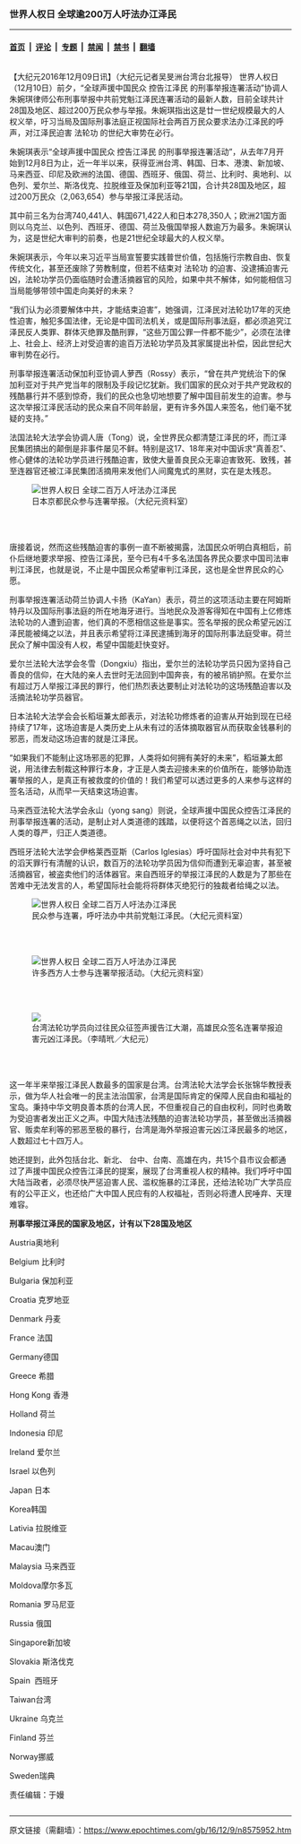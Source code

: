 ### 世界人权日 全球逾200万人吁法办江泽民

---

#### [首页](../../../..?n8575952) &nbsp;|&nbsp; [评论](../../../../../epoch-comment?n8575952) &nbsp;|&nbsp; [专题](../../../../../epoch-special?n8575952) &nbsp;|&nbsp; [禁闻](../../../../../epoch-news?n8575952) &nbsp;|&nbsp; [禁书](../../../../../books?n8575952) &nbsp;|&nbsp; [翻墙](https://github.com/gfw-breaker/nogfw/blob/master/README.md?n8575952)


<div class="column" id="artbody" itemprop="articleBody">
 <!-- article content begin -->
 <p>
  【大纪元2016年12月09日讯】（大纪元记者吴旻洲台湾台北报导）
  <ok href="https://www.epochtimes.com/gb/tag/%E4%B8%96%E7%95%8C%E4%BA%BA%E6%9D%83%E6%97%A5.html">
   世界人权日
  </ok>
  （12月10日）前夕，“全球声援中国民众
  <ok href="https://www.epochtimes.com/gb/tag/%E6%8E%A7%E5%91%8A%E6%B1%9F%E6%B3%BD%E6%B0%91.html">
   控告江泽民
  </ok>
  的刑事举报连署活动”协调人朱婉琪律师公布刑事举报中共前党魁江泽民连署活动的最新人数，目前全球共计28国及地区、超过200万民众参与举报。朱婉琪指出这是廿一世纪规模最大的人权义举，吁习当局及国际刑事法庭正视国际社会两百万民众要求法办江泽民的呼声，对江泽民迫害
  <ok href="https://www.epochtimes.com/gb/tag/%E6%B3%95%E8%BD%AE%E5%8A%9F.html">
   法轮功
  </ok>
  的世纪大审势在必行。
 </p>
 <p>
  朱婉琪表示“全球声援中国民众
  <ok href="https://www.epochtimes.com/gb/tag/%E6%8E%A7%E5%91%8A%E6%B1%9F%E6%B3%BD%E6%B0%91.html">
   控告江泽民
  </ok>
  的刑事举报连署活动”，从去年7月开始到12月8日为止，近一年半以来，获得亚洲台湾、韩国、日本、港澳、新加坡、马来西亚、印尼及欧洲的法国、德国、西班牙、俄国、荷兰、比利时、奥地利、以色列、爱尔兰、斯洛伐克、拉脱维亚及保加利亚等21国，合计共28国及地区，超过200万民众（2,063,654）参与举报江泽民活动。
 </p>
 <p>
  其中前三名为台湾740,441人、韩国671,422人和日本278,350人；欧洲21国方面则以乌克兰、以色列、西班牙、德国、荷兰及俄国举报人数逾万为最多。朱婉琪认为，这是世纪大审判的前奏，也是21世纪全球最大的人权义举。
 </p>
 <p>
  朱婉琪表示，今年以来习近平当局宣誓要实践普世价值，包括施行宗教自由、恢复传统文化，甚至还废除了劳教制度，但若不结束对
  <ok href="https://www.epochtimes.com/gb/tag/%E6%B3%95%E8%BD%AE%E5%8A%9F.html">
   法轮功
  </ok>
  的迫害、没逮捕迫害元凶，法轮功学员仍面临随时会遭活摘器官的风险，如果中共不解体，如何能相信习当局能够带领中国走向美好的未来？
 </p>
 <p>
  “我们认为必须要解体中共，才能结束迫害”，她强调，江泽民对法轮功17年的灭绝性迫害，触犯多国法律，无论是中国司法机关，或是国际刑事法庭，都必须追究江泽民反人类罪、群体灭绝罪及酷刑罪，“这些万国公罪一件都不能少”，必须在法律上、社会上、经济上对受迫害的逾百万法轮功学员及其家属提出补偿，因此世纪大审判势在必行。
 </p>
 <p>
  刑事举报连署活动保加利亚协调人萝西（Rossy）表示，“曾在共产党统治下的保加利亚对于共产党当年的限制及手段记忆犹新。我们国家的民众对于共产党政权的残酷暴行并不感到惊奇，我们的民众也急切地想要了解中国目前发生的迫害。参与这次举报江泽民活动的民众来自不同年龄层，更有许多外国人来签名，他们毫不犹疑的支持。”
 </p>
 <p>
  法国法轮大法学会协调人唐（Tong）说，全世界民众都清楚江泽民的坏，而江泽民集团搞出的颠倒是非事件屡见不鲜。特别是这17、18年来对中国诉求“真善忍”、修心健体的法轮功学员进行残酷迫害，致使大量善良民众无辜迫害致死、致残，甚至连器官还被江泽民集团活摘用来发他们人间魔鬼式的黑财，实在是太残忍。
 </p>
 <figure aria-describedby="caption-attachment-8576063" class="wp-caption aligncenter" id="attachment_8576063" style="width: 450px">
  <ok href="https://i.epochtimes.com/assets/uploads/2016/12/1612090924311770.jpg" target="_blank">
   <img alt="世界人权日 全球二百万人吁法办江泽民" class="wp-image-8576063 size-medium" src="https://i.epochtimes.com/assets/uploads/2016/12/1612090924311770-450x330.jpg" title="世界人权日 全球二百万人吁法办江泽民"/>
  </ok>
  <br/><figcaption class="wp-caption-text" id="caption-attachment-8576063">
   日本京都民众参与连署举报。（大纪元资料室）
  </figcaption><br/>
 </figure><br/>
 <p>
  唐接着说，然而这些残酷迫害的事例一直不断被揭露，法国民众听明白真相后，前仆后继地要求举报、控告江泽民，至今已有4千多名法国各界民众要求中国司法审判江泽民，也就是说，不止是中国民众希望审判江泽民，这也是全世界民众的心愿。
 </p>
 <p>
  刑事举报连署活动荷兰协调人卡扬（KaYan）表示，荷兰的这项活动主要在阿姆斯特丹以及国际刑事法庭的所在地海牙进行。当地民众及游客得知在中国有上亿修炼法轮功的人遭到迫害，他们真的不愿相信这些是事实。签名举报的民众希望元凶江泽民能被绳之以法，并且表示希望将江泽民逮捕到海牙的国际刑事法庭受审。荷兰民众了解中国没有人权，希望中国能赶快变好。
 </p>
 <p>
  爱尔兰法轮大法学会冬雪（Dongxiu）指出，爱尔兰的法轮功学员只因为坚持自己善良的信仰，在大陆的亲人去世时无法回到中国奔丧，有的被吊销护照。在爱尔兰有超过万人举报江泽民的罪行，他们热烈表达要制止对法轮功的这场残酷迫害以及活摘法轮功学员器官。
 </p>
 <p>
  日本法轮大法学会会长稻垣兼太郎表示，对法轮功修炼者的迫害从开始到现在已经持续了17年，这场迫害是人类历史上从未有过的活体摘取器官从而获取金钱暴利的邪恶，而发动这场迫害的就是江泽民。
 </p>
 <p>
  “如果我们不能制止这场邪恶的犯罪，人类将如何拥有美好的未来”，稻垣兼太郎说，用法律去制裁这种罪行本身，才正是人类去迎接未来的价值所在，能够协助连署举报的人，是真正有被救度的价值的！我们希望可以透过更多的人来参与这样的签名活动，从而早一天结束这场迫害。
 </p>
 <p>
  马来西亚法轮大法学会永山（yong sang）则说，全球声援中国民众控告江泽民的刑事举报连署的活动，是制止对人类道德的践踏，以便将这个首恶绳之以法，回归人类的尊严，归正人类道德。
 </p>
 <p>
  西班牙法轮大法学会伊格莱西亚斯（Carlos Iglesias）呼吁国际社会对中共有犯下的滔天罪行有清醒的认识，数百万的法轮功学员因为信仰而遭到无辜迫害，甚至被活摘器官，被盗卖他们的活体器官。来自西班牙的举报江泽民的人数是为了那些在苦难中无法发言的人，希望国际社会能将将群体灭绝犯行的独裁者给绳之以法。
 </p>
 <figure aria-describedby="caption-attachment-8576058" class="wp-caption aligncenter" id="attachment_8576058" style="width: 450px">
  <ok href="https://i.epochtimes.com/assets/uploads/2016/12/1612090924361770.jpg" target="_blank">
   <img alt="世界人权日 全球二百万人吁法办江泽民" class="wp-image-8576058 size-medium" src="https://i.epochtimes.com/assets/uploads/2016/12/1612090924361770-450x253.jpg" title="世界人权日 全球二百万人吁法办江泽民"/>
  </ok>
  <br/><figcaption class="wp-caption-text" id="caption-attachment-8576058">
   民众参与连署，呼吁法办中共前党魁江泽民。（大纪元资料室）
  </figcaption><br/>
 </figure><br/>
 <figure aria-describedby="caption-attachment-8576056" class="wp-caption aligncenter" id="attachment_8576056" style="width: 450px">
  <ok href="https://i.epochtimes.com/assets/uploads/2016/12/1612090925031770.jpg" target="_blank">
   <img alt="世界人权日 全球二百万人吁法办江泽民" class="wp-image-8576056 size-medium" src="https://i.epochtimes.com/assets/uploads/2016/12/1612090925031770-450x299.jpg" title="世界人权日 全球二百万人吁法办江泽民"/>
  </ok>
  <br/><figcaption class="wp-caption-text" id="caption-attachment-8576056">
   许多西方人士参与连署举报活动。（大纪元资料室）
  </figcaption><br/>
 </figure><br/>
 <figure aria-describedby="caption-attachment-8576046" class="wp-caption aligncenter" id="attachment_8576046" style="width: 450px">
  <ok href="https://i.epochtimes.com/assets/uploads/2016/12/1512070706421758.jpg" target="_blank">
   <img class="wp-image-8576046 size-medium" src="https://i.epochtimes.com/assets/uploads/2016/12/1512070706421758-450x338.jpg"/>
  </ok>
  <br/><figcaption class="wp-caption-text" id="caption-attachment-8576046">
   台湾法轮功学员向过往民众征签声援告江大潮，高雄民众签名连署举报迫害元凶江泽民。（李晴玳／大纪元）
  </figcaption><br/>
 </figure><br/>
 <p>
  这一年半来举报江泽民人数最多的国家是台湾。台湾法轮大法学会长张锦华教授表示，做为华人社会唯一的民主法治国家，台湾是国际肯定的保障人民自由和福祉的宝岛。秉持中华文明良善本质的台湾人民，不但重视自己的自由权利，同时也勇敢为受迫害者发出正义之声。中国大陆违法残酷的迫害法轮功学员，甚至做出活摘器官、贩卖牟利等的邪恶至极的暴行，台湾是海外举报迫害元凶江泽民最多的地区，人数超过七十四万人。
 </p>
 <p>
  她还提到，此外包括台北、新北、 台中、台南、高雄在内，共15个县市议会都通过了声援中国民众控告江泽民的提案，展现了台湾重视人权的精神。我们呼吁中国大陆当政者，必须尽快严惩迫害人民、滥权施暴的江泽民，还给法轮功广大学员应有的公平正义，也还给广大中国人民应有的人权福祉，否则必将遭人民唾弃、天理难容。
 </p>
 <p>
  <strong>
   刑事举报江泽民的国家及地区，计有以下28国及地区
  </strong>
 </p>
 <p>
  Austria奥地利
 </p>
 <p>
  Belgium 比利时
 </p>
 <p>
  Bulgaria 保加利亚
 </p>
 <p>
  Croatia 克罗地亚
 </p>
 <p>
  Denmark 丹麦
 </p>
 <p>
  France 法国
 </p>
 <p>
  Germany德国
 </p>
 <p>
  Greece 希腊
 </p>
 <p>
  Hong Kong 香港
 </p>
 <p>
  Holland 荷兰
 </p>
 <p>
  Indonesia 印尼
 </p>
 <p>
  Ireland 爱尔兰
 </p>
 <p>
  Israel 以色列
 </p>
 <p>
  Japan 日本
 </p>
 <p>
  Korea韩国
 </p>
 <p>
  Lativia 拉脱维亚
 </p>
 <p>
  Macau澳门
 </p>
 <p>
  Malaysia 马来西亚
 </p>
 <p>
  Moldova摩尔多瓦
 </p>
 <p>
  Romania 罗马尼亚
 </p>
 <p>
  Russia 俄国
 </p>
 <p>
  Singapore新加坡
 </p>
 <p>
  Slovakia 斯洛伐克
 </p>
 <p>
  Spain  西班牙
 </p>
 <p>
  Taiwan台湾
 </p>
 <p>
  Ukraine 乌克兰
 </p>
 <p>
  Finland 芬兰
 </p>
 <p>
  Norway挪威
 </p>
 <p>
  Sweden瑞典
 </p>
 <p>
  责任编辑：于嫚
 </p>
 <!-- article content end -->
</div>


---

原文链接（需翻墙）：https://www.epochtimes.com/gb/16/12/9/n8575952.htm